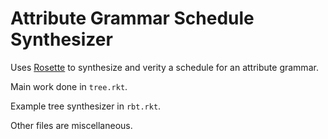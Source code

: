 Attribute Grammar Schedule Synthesizer
======================================

Uses
[Rosette](http://www.cs.berkeley.edu/~bodik/Files/2014/rosette-pldi2014.pdf) to
synthesize and verity a schedule for an attribute grammar.

Main work done in `tree.rkt`.

Example tree synthesizer in `rbt.rkt`.

Other files are miscellaneous.
